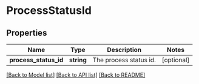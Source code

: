 # ProcessStatusId

## Properties
Name | Type | Description | Notes
------------ | ------------- | ------------- | -------------
**process_status_id** | **string** | The process status id. | [optional] 

[[Back to Model list]](../README.md#documentation-for-models) [[Back to API list]](../README.md#documentation-for-api-endpoints) [[Back to README]](../README.md)


